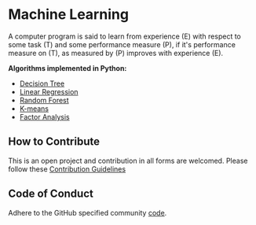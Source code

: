 # Machine Learning

A computer program is said to learn from experience (E) with respect to some task (T) and some performance measure (P), if it's performance measure on (T), as measured by (P) improves with experience (E).

**Algorithms implemented in Python:**

* [Decision Tree](https://github.com/siddarthjha/ML/blob/master/Decision%20tree/decision_tree.py)
* [Linear Regression](https://github.com/siddarthjha/ML/blob/master/Regression/Linearregression.py)
* [Random Forest](https://github.com/siddarthjha/ML/blob/master/Random%20Forest/randomforest.py)
* [K-means](https://github.com/siddarthjha/ML/tree/master/K-means%20Anomaly%20Detection)
* [Factor Analysis](https://github.com/siddarthjha/ML/tree/master/Factor%20Analysis)


## How to Contribute

This is an open project and contribution in all forms are welcomed.
Please follow these [Contribution Guidelines](CONTRIBUTING.md)

## Code of Conduct

Adhere to the GitHub specified community [code](CODE_OF_CONDUCT.md).
